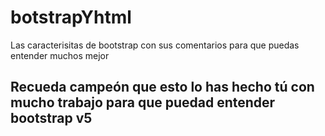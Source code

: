 # botstrapYhtml
Las caracterisitas de bootstrap con sus comentarios para que puedas entender muchos mejor

## Recueda campeón que esto lo has hecho tú con mucho trabajo para que puedad entender bootstrap v5
